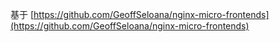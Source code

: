 基于 [https://github.com/GeoffSeloana/nginx-micro-frontends](https://github.com/GeoffSeloana/nginx-micro-frontends)

